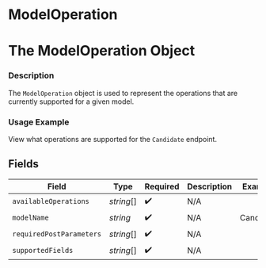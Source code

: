 # ModelOperation

# The ModelOperation Object
### Description
The `ModelOperation` object is used to represent the operations that are currently supported for a given model.

### Usage Example
View what operations are supported for the `Candidate` endpoint.


## Fields

| Field                    | Type                     | Required                 | Description              | Example                  |
| ------------------------ | ------------------------ | ------------------------ | ------------------------ | ------------------------ |
| `availableOperations`    | *string*[]               | :heavy_check_mark:       | N/A                      |                          |
| `modelName`              | *string*                 | :heavy_check_mark:       | N/A                      | Candidate                |
| `requiredPostParameters` | *string*[]               | :heavy_check_mark:       | N/A                      |                          |
| `supportedFields`        | *string*[]               | :heavy_check_mark:       | N/A                      |                          |